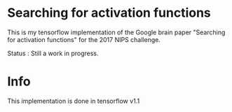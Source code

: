# Searching for activation functions 

This is my tensorflow implementation of the Google brain paper "Searching for activation functions" for the 2017 NIPS challenge. 

Status : Still a work in progress.

# Info 

This implementation is done in tensorflow v1.1
